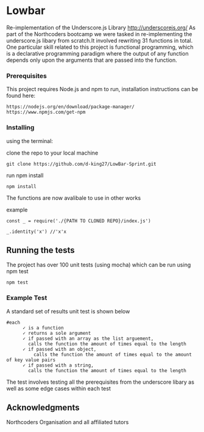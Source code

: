 # Lowbar

 Re-implementation of the Underscore.js Library http://underscorejs.org/
As part of the Northcoders bootcamp we were tasked in re-implementing the underscore.js libary from scratch.It involved rewriting 31 functions in total. One particular skill related to this project is functional programming, which is a declarative programming paradigm where the output of any function depends only upon the arguments that are passed into the function.


### Prerequisites

This project requires Node.js and npm to run, installation instructions can be found here:

```
https://nodejs.org/en/download/package-manager/
https://www.npmjs.com/get-npm
```

### Installing

using the terminal:

clone the repo to your local machine
```
git clone https://github.com/d-king27/LowBar-Sprint.git
```

run npm install

```
npm install
```

The functions are now avalibale to use in other works

example
```
const _ = require('./{PATH TO CLONED REPO}/index.js')

_.identity('x') //'x'x
```


## Running the tests

The project has over 100 unit tests (using mocha) which can be run using npm test

```
npm test
```

### Example Test

A standard set of results unit test is shown below

```
#each
      ✓ is a function
      ✓ returns a sole argument
      ✓ if passed with an array as the list arguement,
        calls the function the amount of times equal to the length
      ✓ if passed with an object,
          calls the function the amount of times equal to the amount of key value pairs
      ✓ if passed with a string,
        calls the function the amount of times equal to the length
```
The test involves testing all the prerequisites from the underscore libary as well as some edge cases within each test



## Acknowledgments

Northcoders Organisation and all affiliated tutors



